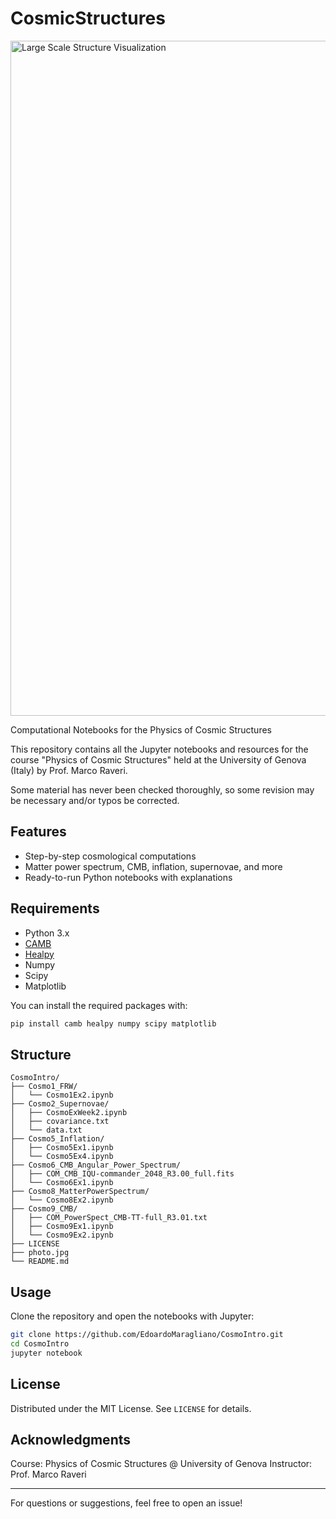 
# CosmicStructures


<img src="DALL·E_LSS.webp" alt="Large Scale Structure Visualization" width="1080" />


Computational Notebooks for the Physics of Cosmic Structures

This repository contains all the Jupyter notebooks and resources for the course "Physics of Cosmic Structures" held at the University of Genova (Italy) by Prof. Marco Raveri.

Some material has never been checked thoroughly, so some revision may be necessary and/or typos be corrected.

## Features
- Step-by-step cosmological computations
- Matter power spectrum, CMB, inflation, supernovae, and more
- Ready-to-run Python notebooks with explanations

## Requirements
- Python 3.x
- [CAMB](https://camb.readthedocs.io/en/latest/)
- [Healpy](https://healpy.readthedocs.io/en/latest/)
- Numpy
- Scipy
- Matplotlib

You can install the required packages with:
```bash
pip install camb healpy numpy scipy matplotlib
```

## Structure
```
CosmoIntro/
├── Cosmo1_FRW/
│   └── Cosmo1Ex2.ipynb
├── Cosmo2_Supernovae/
│   ├── CosmoExWeek2.ipynb
│   ├── covariance.txt
│   └── data.txt
├── Cosmo5_Inflation/
│   ├── Cosmo5Ex1.ipynb
│   └── Cosmo5Ex4.ipynb
├── Cosmo6_CMB_Angular_Power_Spectrum/
│   ├── COM_CMB_IQU-commander_2048_R3.00_full.fits
│   └── Cosmo6Ex1.ipynb
├── Cosmo8_MatterPowerSpectrum/
│   └── Cosmo8Ex2.ipynb
├── Cosmo9_CMB/
│   ├── COM_PowerSpect_CMB-TT-full_R3.01.txt
│   ├── Cosmo9Ex1.ipynb
│   └── Cosmo9Ex2.ipynb
├── LICENSE
├── photo.jpg
└── README.md
```

## Usage
Clone the repository and open the notebooks with Jupyter:
```bash
git clone https://github.com/EdoardoMaragliano/CosmoIntro.git
cd CosmoIntro
jupyter notebook
```

## License
Distributed under the MIT License. See `LICENSE` for details.

## Acknowledgments
Course: Physics of Cosmic Structures @ University of Genova
Instructor: Prof. Marco Raveri

---
For questions or suggestions, feel free to open an issue!
